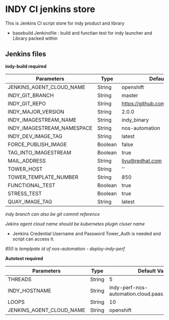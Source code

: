 # INDY CI jenkins store

This is Jenkins CI script store for indy product and library

* basebuild.Jenkinsfile : build and functian test for indy launcher and Library packed within

## Jenkins files

**indy-build required**

|Parameters      |Type |Default Value                                          |
|----------------|-----|-------------------------------------------------------|
|JENKINS_AGENT_CLOUD_NAME|String|openshift|
|INDY_GIT_BRANCH|String|master|
|INDY_GIT_REPO|String|https://github.com/Commonjava/indy|
|INDY_MAJOR_VERSION|String|2.0.0|
|INDY_IMAGESTREAM_NAME|String|indy_binary|
|INDY_IMAGESTREAM_NAMESPACE|String|nos-automation|
|INDY_DEV_IMAGE_TAG|String|latest|
|FORCE_PUBLISH_IMAGE|Boolean|false|
|TAG_INTO_IMAGESTREAM|Boolean|true|
|MAIL_ADDRESS|String|liyu@redhat.com|
|TOWER_HOST|String|''|
|TOWER_TEMPLATE_NUMBER|String|850|
|FUNCTIONAL_TEST|Boolean|true|
|STRESS_TEST|Boolean|true|
|QUAY_IMAGE_TAG|String|latest|

_indy branch can also be git commit reference_

_Jekins agent cloud name should be kubernetes plugin cluser name_

* Jenkins Credential Username and Password Tower_Auth is needed and script can access it.

_850 is templpate id of nos-automation - deploy-indy-perf_

**Autotest required**

|Parameters      |Type |Default Value                                          |
|----------------|-----|-------------------------------------------------------|
|THREADS|String|5|
|INDY_HOSTNAME|String|indy-perf-nos-automation.cloud.paas.psi.redhat.com|
|LOOPS|String|10|
|JENKINS_AGENT_CLOUD_NAME|String|openshift|